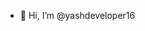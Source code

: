 - 👋 Hi, I’m @yashdeveloper16


<!---
yashdeveloper16/yashdeveloper16 is a ✨ special ✨ repository because its `README.md` (this file) appears on your GitHub profile.
You can click the Preview link to take a look at your changes.
--->
